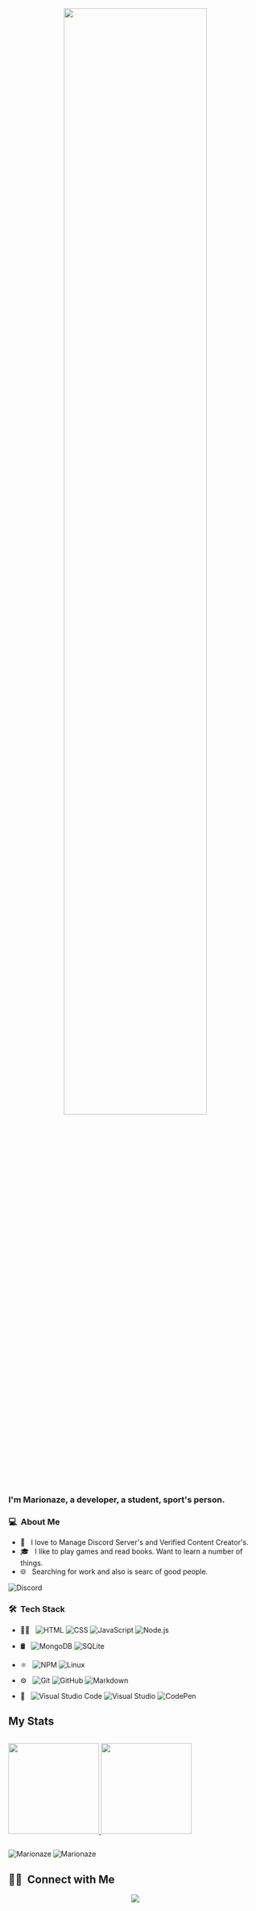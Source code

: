 <div align="center">
<img src="https://media.discordapp.net/attachments/779285545775661076/883381823835611206/68747470733a2f2f726973686176616e616e642e6769746875622e696f2f7374617469632f696d616765732f677265657469.gif?width=803&height=452" align="center" style="width: 75%" />
</div>  

### I'm Marionaze, a developer, a student, sport's person.

### 💻 &nbsp;About Me 

- 🤔 &nbsp; I love to Manage Discord Server's and Verified Content Creator's.
- 🎓 &nbsp; I like to play games and read books. Want to learn a number of things.
- 🌐 &nbsp; Searching for work and also is searc of good people.

<img align="center" src="https://discord.c99.nl/widget/theme-3/771376398916517909.png" alt="Discord"/>

### 🛠 &nbsp;Tech Stack

- 👨‍💻 &nbsp;
  ![HTML](https://img.shields.io/badge/-HTML-333333?style=flat&logo=HTML5)
  ![CSS](https://img.shields.io/badge/-CSS-333333?style=flat&logo=CSS3&logoColor=1572B6)
  ![JavaScript](https://img.shields.io/badge/-JavaScript-333333?style=flat&logo=javascript)
  ![Node.js](https://img.shields.io/badge/-Node.js-333333?style=flat&logo=node.js)

- 🛢 &nbsp;
  ![MongoDB](https://img.shields.io/badge/-MongoDB-333333?style=flat&logo=mongodb)
  ![SQLite](https://img.shields.io/badge/sqlite-%2307405e.svg?style=flat&logo=sqlite&logoColor=white)

- ⚛ &nbsp;
  ![NPM](https://img.shields.io/badge/NPM-%23000000.svg?style=flat&logo=npm&logoColor=white)
  ![Linux](https://img.shields.io/badge/Linux-FCC624?style=flat&logo=linux&logoColor=black)

- ⚙️ &nbsp;
  ![Git](https://img.shields.io/badge/-Git-333333?style=flat&logo=git)
  ![GitHub](https://img.shields.io/badge/-GitHub-333333?style=flat&logo=github)
  ![Markdown](https://img.shields.io/badge/-Markdown-333333?style=flat&logo=markdown)

- 🔧 &nbsp;
  ![Visual Studio Code](https://img.shields.io/badge/-Visual%20Studio%20Code-333333?style=flat&logo=visual-studio-code&logoColor=007ACC)
  ![Visual Studio](https://img.shields.io/badge/VisualStudio-5C2D91.svg?style=flat&logo=visual-studio&logoColor=white)
  ![CodePen](https://img.shields.io/badge/CodePen-white?style=flat&logo=codepen&logoColor=black)

## My Stats

<p style="display: inline-block">
<a href="https://github.com/Marionaze">
  <img height="180em" src="https://github-readme-stats.vercel.app/api?username=Marionaze&show_icons=true&theme=radical" />
  <img height="180em" src="https://github-readme-stats-eight-theta.vercel.app/api/top-langs/?username=Marionaze&theme=radical&layout=compact&exclude_lang=java+r" />
</a>
</p>
<p><img align="left" src="https://github-readme-stats.vercel.app/api/top-langs?username=Marionaze&show_icons=true&locale=en&layout=compact" alt="Marionaze" /></p>
<p align="left"> <img src="https://komarev.com/ghpvc/?username=Marionaze&label=Profile%20views&color=0e75b6&style=flat" alt="Marionaze" /> </p>

##  🤝🏻 &nbsp;Connect with Me

<p align="center">
<a href="https://discord.gg/Pc4GgayJQz"><img src="https://img.shields.io/badge/Discord-%237289DA.svg?style=for-the-badge&logo=discord&logoColor=white"/></a>

<!--#### Currently Listening-->
<!--[![Spotify](https://novatorem-peach-ten.vercel.app/api/spotify)](https://open.spotify.com/user/Marionaze)-->
